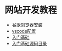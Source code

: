 # 网站开发教程

- [谷歌浏览器安装](/vscode/chrome.md)
- [vscode配置](/vscode/README.md)
- [入门基础](/basic/README.md)
- [入门基础源码目录](/html/)
